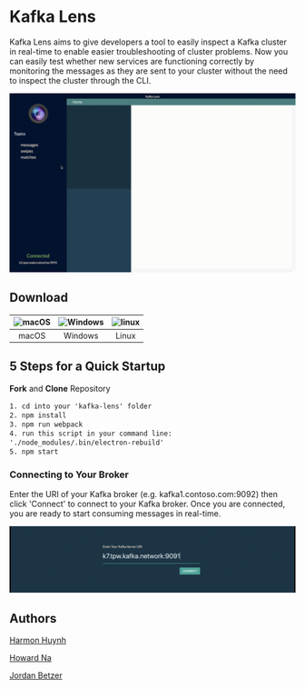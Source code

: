 
# Kafka Lens
Kafka Lens aims to give developers a tool to easily inspect a Kafka cluster in real-time to enable easier troubleshooting of cluster problems. Now you can easily test whether new services are functioning correctly by monitoring the messages as they are sent to your cluster without the need to inspect the cluster through the CLI.

![alt text](kl-g.gif "Screen Capture")

## Download

|![macOS](https://img.icons8.com/ios/2x/mac-os-filled.png "https://google.com")|![Windows](https://www.freeiconspng.com/minicovers/system-windows-icon-png-4.png "https://google.com")|![linux](https://www.freeiconspng.com/minicovers/linux-icon-4.png "Linux")|
|:---:|:---:|:---:|
|macOS|Windows|Linux|

## 5 Steps for a Quick Startup

**Fork** and **Clone** Repository
```
1. cd into your 'kafka-lens' folder
2. npm install
3. npm run webpack
4. run this script in your command line: './node_modules/.bin/electron-rebuild'
5. npm start
```

### Connecting to Your Broker

Enter the URI of your Kafka broker (e.g. kafka1.contoso.com:9092) then click 'Connect' to connect to your Kafka broker. Once you are connected, you are ready to start consuming messages in real-time. 

![](cp-rm.gif)

## Authors
[Harmon Huynh](https://github.com/iAmHarmon)

[Howard Na](https://github.com/howardNa)

[Jordan Betzer](https://github.com/jordanzobean)